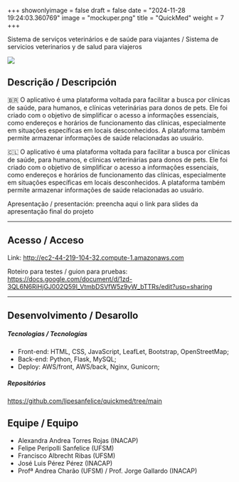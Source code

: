 +++
showonlyimage = false
draft = false
date = "2024-11-28 19:24:03.360769"
image = "mockuper.png"
title = "QuickMed"
weight = 7
+++


Sistema de serviços veterinários e de saúde para viajantes / Sistema de servicios veterinarios y de salud para viajeros

<!--more-->

![](moho_follow_through3.gif)


## Descrição / Descripción

🇧🇷 O aplicativo é uma plataforma voltada para facilitar a busca por clínicas de saúde, para humanos, e clínicas veterinárias para donos de pets. Ele foi criado com o objetivo de simplificar o acesso a informações essenciais, como endereços e horários de funcionamento das clínicas, especialmente em situações específicas em locais desconhecidos. A plataforma também permite armazenar informações de saúde relacionadas ao usuário.



🇨🇱 O aplicativo é uma plataforma voltada para facilitar a busca por clínicas de saúde, para humanos, e clínicas veterinárias para donos de pets. Ele foi criado com o objetivo de simplificar o acesso a informações essenciais, como endereços e horários de funcionamento das clínicas, especialmente em situações específicas em locais desconhecidos. A plataforma também permite armazenar informações de saúde relacionadas ao usuário.

Apresentação / presentación: preencha aqui o link para slides da apresentação final do projeto

---

## Acesso / Acceso

Link: 
http://ec2-44-219-104-32.compute-1.amazonaws.com

Roteiro para testes / guion para pruebas: 
https://docs.google.com/document/d/1zd-3QL6N6RiHjGJ002Q59I_VtmbDSVfW5z9yW_bTTRs/edit?usp=sharing


---

## Desenvolvimento / Desarollo

##### Tecnologias / Tecnologías

- Front-end: HTML, CSS, JavaScript, LeafLet, Bootstrap, OpenStreetMap;
- Back-end: Python, Flask, MySQL;
- Deploy: AWS/front, AWS/back, Nginx, Gunicorn;

##### Repositórios

https://github.com/lipesanfelice/quickmed/tree/main

## Equipe / Equipo

- Alexandra Andrea Torres Rojas (INACAP)
- Felipe Peripolli Sanfelice (UFSM)
- Francisco Albrecht Ribas (UFSM)
- José Luis Pérez Pérez (INACAP)
- Profª Andrea Charão (UFSM) / Prof. Jorge Gallardo (INACAP)

